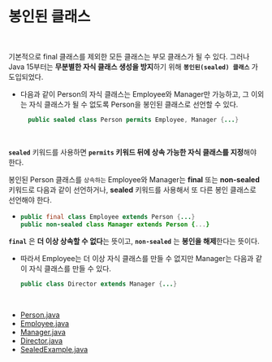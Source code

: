 # 봉인된 클래스
<br/>

기본적으로 final 클래스를 제외한 모든 클래스는 부모 클래스가 될 수 있다. 그러나 Java 15부터는 **무분별한 자식 클래스 생성을 방지**하기 위해 **`봉인된(sealed) 클래스`** 가 도입되었다.
- 다음과 같이 Person의 자식 클래스는 Employee와 Manager만 가능하고, 그 이외는 자식 클래스가 될 수 없도록 Person을 봉인된 클래스로 선언할 수 있다.
  
  ```java
    public sealed class Person permits Employee, Manager {...}
  ```
<br/>

**`sealed`** 키워드를 사용하면 **`permits` 키워드 뒤에 상속 가능한 자식 클래스를 지정**해야 한다.

봉인된 Person 클래스를 `상속하는` Employee와 Manager는 **final** 또는 **non-sealed** 키워드로 다음과 같이 선언하거나, **sealed** 키워드를 사용해서 또 다른 봉인 클래스로
선언해야 한다.
- ```java
  public final class Employee extends Person {...}
  public non-sealed class Manager extends Person {...}
  ```
**`final`** 은 **더 이상 상속할 수 없다**는 뜻이고, **`non-sealed`** 는 **봉인을 해제**한다는 뜻이다.
- 따라서 Employee는 더 이상 자식 클래스를 만들 수 없지만 Manager는 다음과 같이 자식 클래스를 만들 수 있다.
  
  ```java
  public class Director extends Manager {...}
  ```
<br/>

- [Person.java](https://github.com/silxbro/java/blob/main/src/thisisjava/ch07/sec11/Person.java)
- [Employee.java](https://github.com/silxbro/java/blob/main/src/thisisjava/ch07/sec11/Employee.java)
- [Manager.java](https://github.com/silxbro/java/blob/main/src/thisisjava/ch07/sec11/Manager.java)
- [Director.java](https://github.com/silxbro/java/blob/main/src/thisisjava/ch07/sec11/Director.java)
- [SealedExample.java](https://github.com/silxbro/java/blob/main/src/thisisjava/ch07/sec11/SealedExample.java)
